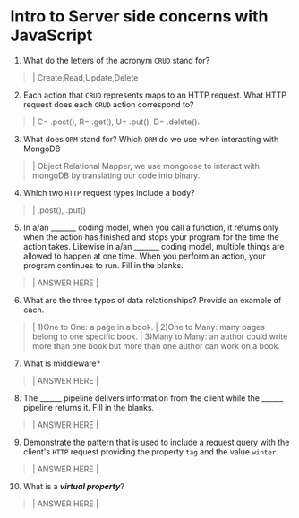 # Intro to Server side concerns with JavaScript
01. What do the letters of the acronym `CRUD` stand for?

  > | Create,Read,Update,Delete

02. Each action that `CRUD` represents maps to an HTTP request. What HTTP request does each `CRUD` action correspond to?

  > | C= .post(), R= .get(), U= .put(), D= .delete().

03. What does `ORM` stand for? Which `ORM` do we use when interacting with MongoDB

  > | Object Relational Mapper, we use mongoose to interact with mongoDB by translating our code into binary.

04. Which two `HTTP` request types include a body?

  > | .post(), .put()

05. In a/an _______ coding model, when you call a function, it returns only when the action has finished and stops your program for the time the action takes. Likewise in a/an _______ coding model, multiple things are allowed to happen at one time. When you perform an action, your program continues to run.  Fill in the blanks.

  > | ANSWER HERE |

06. What are the three types of data relationships? Provide an example of each.

  > | 1)One to One: a page in a book.
  > | 2)One to Many: many pages belong to one specific book.
  > | 3)Many to Many: an author could write more than one book but more than one author can work on a book.

07. What is middleware?

  > | ANSWER HERE |

08. The ______ pipeline delivers information from the client while the ______ pipeline returns it. Fill in the blanks. 

  > | ANSWER HERE |

09. Demonstrate the pattern that is used to include a request query with the client's `HTTP` request providing the property `tag` and the value `winter`.

  > | ANSWER HERE |

10. What is a ***virtual property***?

  > | ANSWER HERE |
